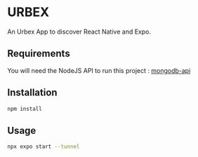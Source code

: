 # URBEX

An Urbex App to discover React Native and Expo.

## Requirements

You will need the NodeJS API to run this project : [mongodb-api](https://github.com/SmissTake/mongodb-api)

## Installation

```bash
npm install
```

## Usage

```bash
npx expo start --tunnel
```

